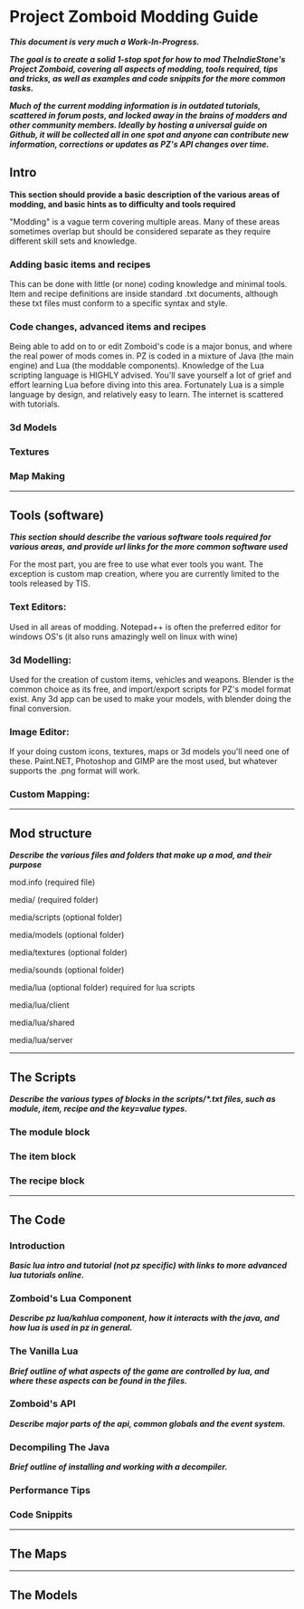 # Project Zomboid Modding Guide

**_This document is very much a Work-In-Progress._**

**_The goal is to create a solid 1-stop spot for how to mod TheIndieStone's Project Zomboid, covering all aspects of modding, tools required, tips and tricks, as well as examples and code snippits for the more common tasks._**

**_Much of the current modding information is in outdated tutorials, scattered in forum posts, and locked away in the brains of modders and other community members. Ideally by hosting a universal guide on Github, it will be collected all in one spot and anyone can contribute new information, corrections or updates as PZ's API changes over time._**

## Intro
**This section should provide a basic description of the various areas of modding, and basic hints as to difficulty and tools required**

"Modding" is a vague term covering multiple areas. Many of these areas sometimes overlap but should be considered separate as they require different skill sets and knowledge.

### Adding basic items and recipes
This can be done with little (or none) coding knowledge and minimal tools. Item and recipe definitions are inside standard .txt documents, although these txt files must conform to a specific syntax and style.

### Code changes, advanced items and recipes
Being able to add on to or edit Zomboid's code is a major bonus, and where the real power of mods comes in. PZ is coded in a mixture of Java (the main engine) and Lua (the moddable components).
Knowledge of the Lua scripting language is HIGHLY advised. You'll save yourself a lot of grief and effort learning Lua before diving into this area. Fortunately Lua is a simple language by design, and relatively easy to learn. The internet is scattered with tutorials.

### 3d Models

### Textures

### Map Making


----------------------------------------------------------------------------------

## Tools (software)
**_This section should describe the various software tools required for various areas, and provide url links for the more common software used_**

For the most part, you are free to use what ever tools you want. The exception is custom map creation, where you are currently limited to the tools released by TIS.

### Text Editors:
Used in all areas of modding. Notepad++ is often the preferred editor for windows OS's (it also runs amazingly well on linux with wine)

### 3d Modelling:
Used for the creation of custom items, vehicles and weapons. Blender is the common choice as its free, and import/export scripts for PZ's model format exist. Any 3d app can be used to make your models, with blender doing the final conversion.

### Image Editor:
If your doing custom icons, textures, maps or 3d models you'll need one of these. Paint.NET, Photoshop and GIMP are the most used, but whatever supports the .png format will work.

### Custom Mapping:


----------------------------------------------------------------------------------

## Mod structure
**_Describe the various files and folders that make up a mod, and their purpose_**

mod.info (required file)

media/ (required folder)

media/scripts (optional folder)

media/models (optional folder)

media/textures (optional folder)

media/sounds (optional folder)

media/lua (optional folder) required for lua scripts

media/lua/client

media/lua/shared

media/lua/server


----------------------------------------------------------------------------------

## The Scripts
**_Describe the various types of blocks in the scripts/*.txt files, such as module, item, recipe and the key=value types._**

### The module block

### The item block

### The recipe block


----------------------------------------------------------------------------------

## The Code

### Introduction
**_Basic lua intro and tutorial (not pz specific) with links to more advanced lua tutorials online._**

### Zomboid's Lua Component
**_Describe pz lua/kahlua component, how it interacts with the java, and how lua is used in pz in general._**

### The Vanilla Lua
**_Brief outline of what aspects of the game are controlled by lua, and where these aspects can be found in the files._**

### Zomboid's API
**_Describe major parts of the api, common globals and the event system._**

### Decompiling The Java
**_Brief outline of installing and working with a decompiler._**

### Performance Tips

### Code Snippits


----------------------------------------------------------------------------------

## The Maps


----------------------------------------------------------------------------------

## The Models
